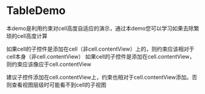 # TableDemo

本demo是利用约束对cell高度自适应的演示，通过本demo您可以学习如果去除繁琐的cell高度计算

如果cell的子控件是添加在cell（非cell.contentView）上的，则约束应该相对于cell本身（非cell.contentView）
如果cell的子控件是添加在cell.contentView，则约束应该像应于cell.contentView

建议子控件添加在cell.contentView上，约束也相对于cell.contentView添加。否则查看视图层级时可能看不到cell的子视图

